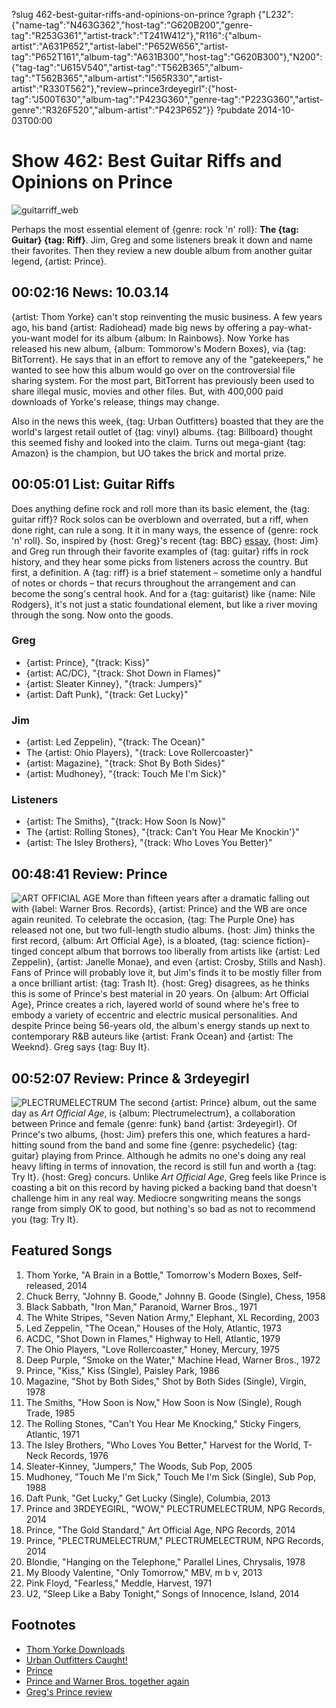 ?slug 462-best-guitar-riffs-and-opinions-on-prince
?graph {"L232":{"name-tag":"N463G362","host-tag":"G620B200","genre-tag":"R253G361","artist-track":"T241W412"},"R116":{"album-artist":"A631P652","artist-label":"P652W656","artist-tag":"P652T161","album-tag":"A631B300","host-tag":"G620B300"},"N200":{"tag-tag":"U615V540","artist-tag":"T562B365","album-tag":"T562B365","album-artist":"I565R330","artist-artist":"R330T562"},"review~prince3rdeyegirl":{"host-tag":"J500T630","album-tag":"P423G360","genre-tag":"P223G360","artist-genre":"R326F520","album-artist":"P423P652"}}
?pubdate 2014-10-03T00:00

# Show 462: Best Guitar Riffs and Opinions on Prince
![guitarriff_web](http://static.soundopinions.org/images/2014/guitarriff_web.jpg)

Perhaps the most essential element of {genre: rock 'n' roll}: **The {tag: Guitar} {tag: Riff}**. Jim, Greg and some listeners break it down and name their favorites. Then they review a new double album from another guitar legend, {artist: Prince}. 


## 00:02:16 News: 10.03.14
{artist: Thom Yorke} can't stop reinventing the music business. A few years ago, his band {artist: Radiohead} made big news by offering a pay-what-you-want model for its album {album: In Rainbows}. Now Yorke has released his new album, {album: Tommorow's Modern Boxes}, via {tag: BitTorrent}. He says that in an effort to remove any of the "gatekeepers," he wanted to see how this album would go over on the controversial file sharing system.  For the most part, BitTorrent has previously been used to share illegal music, movies and other files. But, with 400,000 paid downloads of Yorke's release, things may change.  

Also in the news this week, {tag: Urban Outfitters} boasted that they are the world's largest retail outlet of {tag: vinyl} albums. {tag: Billboard} thought this seemed fishy and looked into the claim. Turns out mega-giant {tag: Amazon} is the champion, but UO takes the brick and mortal prize.  


## 00:05:01 List: Guitar Riffs
Does anything define rock and roll more than its basic element, the {tag: guitar riff}? Rock solos can be overblown and overrated, but a riff, when done right, can rule a song. It it in many ways, the essence of {genre: rock 'n' roll}. So, inspired by {host: Greg}'s recent {tag: BBC} [essay](http://www.bbc.com/culture/story/20140804-what-is-the-greatest-guitar-riff), {host: Jim} and Greg run through their favorite examples of {tag: guitar} riffs in rock history, and they hear some picks from listeners across the country. But first, a definition. A {tag: riff} is a brief statement – sometime only a handful of notes or chords – that recurs throughout the arrangement and can become the song's central hook. And for a {tag: guitarist} like {name: Nile Rodgers}, it's not just a static foundational element, but like a river moving through the song. Now onto the goods.

### Greg
- {artist: Prince}, "{track: Kiss}"
- {artist: AC/DC}, "{track: Shot Down in Flames}"
- {artist: Sleater Kinney}, "{track: Jumpers}"
- {artist: Daft Punk}, "{track: Get Lucky}"

### Jim
- {artist: Led Zeppelin}, "{track: The Ocean}"
- The {artist: Ohio Players}, "{track: Love Rollercoaster}"
- {artist: Magazine}, "{track: Shot By Both Sides}"
- {artist: Mudhoney}, "{track: Touch Me I'm Sick}"

### Listeners
- {artist: The Smiths}, "{track: How Soon Is Now}"
- The {artist: Rolling Stones}, "{track: Can't You Hear Me Knockin'}"
- {artist: The Isley Brothers}, "{track: Who Loves You Better}"

## 00:48:41 Review: Prince
![ART OFFICIAL AGE](http://is3.mzstatic.com/image/thumb/Music3/v4/c8/24/73/c82473a6-ea93-e868-f750-d7daae13df96/source/600x600bb.jpg "155814/911631220")
More than fifteen years after a dramatic falling out with {label: Warner Bros. Records}, {artist: Prince} and the WB are once again reunited. To celebrate the occasion, {tag: The Purple One} has released not one, but two full-length studio albums. {host: Jim} thinks the first record, {album: Art Official Age}, is a bloated, {tag: science fiction}-tinged concept album that borrows too liberally from artists like {artist: Led Zeppelin}, {artist: Janelle Monae}, and even {artist: Crosby, Stills and Nash}. Fans of Prince will probably love it, but Jim's finds it to be mostly filler from a once brilliant artist: {tag: Trash It}. {host: Greg} disagrees, as he thinks this is some of Prince's best material in 20 years. On {album: Art Official Age}, Prince creates a rich, layered world of sound where he's free to embody a variety of eccentric and electric musical personalities. And despite Prince being 56-years old, the album's energy stands up next to contemporary R&B auteurs like {artist: Frank Ocean} and {artist: The Weeknd}. Greg says {tag: Buy It}.

## 00:52:07 Review: Prince & 3rdeyegirl
![PLECTRUMELECTRUM](http://is5.mzstatic.com/image/thumb/Music3/v4/c3/f6/17/c3f61759-c3c1-efcc-9efd-8cc77cd19ab3/source/600x600bb.jpg "155814/911632119")
The second {artist: Prince} album, out the same day as *Art Official Age*, is {album: Plectrumelectrum}, a collaboration between Prince and female {genre: funk} band {artist: 3rdeyegirl}. Of Prince's two albums, {host: Jim} prefers this one, which features a hard-hitting sound from the band and some fine {genre: psychedelic} {tag: guitar} playing from Prince. Although he admits no one's doing any real heavy lifting in terms of innovation, the record is still fun and worth a {tag: Try It}. {host: Greg} concurs. Unlike *Art Official Age*, Greg feels like Prince is coasting a bit on this record by having picked a backing band that doesn't challenge him in any real way. Mediocre songwriting means the songs range from simply OK to good, but nothing's so bad as not to recommend you {tag: Try It}. 


## Featured Songs
1. Thom Yorke, "A Brain in a Bottle," Tomorrow's Modern Boxes, Self-released, 2014 
1. Chuck Berry, "Johnny B. Goode," Johnny B. Goode (Single), Chess, 1958
1. Black Sabbath, "Iron Man," Paranoid, Warner Bros., 1971
1. The White Stripes, "Seven Nation Army," Elephant, XL Recording, 2003
1. Led Zeppelin, "The Ocean," Houses of the Holy, Atlantic, 1973
1. ACDC, "Shot Down in Flames," Highway to Hell, Atlantic, 1979
1. The Ohio Players, "Love Rollercoaster," Honey, Mercury, 1975 
1. Deep Purple, "Smoke on the Water," Machine Head, Warner Bros., 1972
1. Prince, "Kiss," Kiss (Single), Paisley Park, 1986 
1. Magazine, "Shot by Both Sides," Shot by Both Sides (Single), Virgin, 1978
1. The Smiths, "How Soon is Now," How Soon is Now (Single), Rough Trade, 1985
1. The Rolling Stones, "Can't You Hear Me Knocking," Sticky Fingers, Atlantic, 1971
1. The Isley Brothers, "Who Loves You Better," Harvest for the World, T-Neck Records, 1976
1. Sleater-Kinney, "Jumpers," The Woods, Sub Pop, 2005
1. Mudhoney, "Touch Me I'm Sick," Touch Me I'm Sick (Single), Sub Pop, 1988
1. Daft Punk, "Get Lucky," Get Lucky (Single), Columbia, 2013
1. Prince and 3RDEYEGIRL, "WOW," PLECTRUMELECTRUM, NPG Records, 2014 
1. Prince, "The Gold Standard," Art Official Age, NPG Records, 2014
1. Prince, "PLECTRUMELECTRUM," PLECTRUMELECTRUM, NPG Records, 2014 
1. Blondie, "Hanging on the Telephone," Parallel Lines, Chrysalis, 1978
1. My Bloody Valentine, "Only Tomorrow," MBV, m b v, 2013 
1. Pink Floyd, "Fearless," Meddle, Harvest, 1971
1. U2, "Sleep Like a Baby Tonight," Songs of Innocence, Island, 2014



## Footnotes
- [Thom Yorke Downloads](http://variety.com/2014/digital/news/thom-yorke-solo-album-tomorrows-modern-boxes-downloaded-400000-times-over-weekend-1201316230/)
- [Urban Outfitters Caught!](http://jezebel.com/urban-outfitters-lied-about-being-the-worlds-biggest-vi-1641316819)
- [Prince](http://plectrumelectrum.3rdeyegirl.com/)
- [Prince and Warner Bros. together again](http://www.bbc.com/news/entertainment-arts-27081344)
- [Greg's Prince review](http://www.chicagotribune.com/entertainment/music/kot/ct-prince-reviews-plectrum-art-official-age-20140929-column.html)
